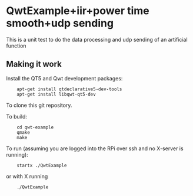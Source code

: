 # QwtExample+iir+power time smooth+udp sending

This is a unit test to do the data processing and udp sending of an artificial function

## Making it work

Install the QT5 and Qwt development packages:

```
    apt-get install qtdeclarative5-dev-tools
    apt-get install libqwt-qt5-dev
```

To clone this git repository.

To build:

```
    cd qwt-example
    qmake
    make
```

To run (assuming you are logged into the RPi over ssh and no X-server is running):

```
    startx ./QwtExample
```

or with X running

```
    ./QwtExample
```
